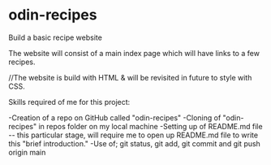 # odin-recipes
Build a basic recipe website

The website will consist of a main index page which will have links to a few recipes.

//The website is build with HTML & will be revisited in future to style with CSS.

Skills required of me for this project:

-Creation of a repo on GitHub called "odin-recipes"
-Cloning of "odin-recipes" in repos folder on my local machine
-Setting up of README.md file -- this particular stage, will require me to open up
 README.md file to write this "brief introduction."
-Use of; git status, git add, git commit and git push origin main
